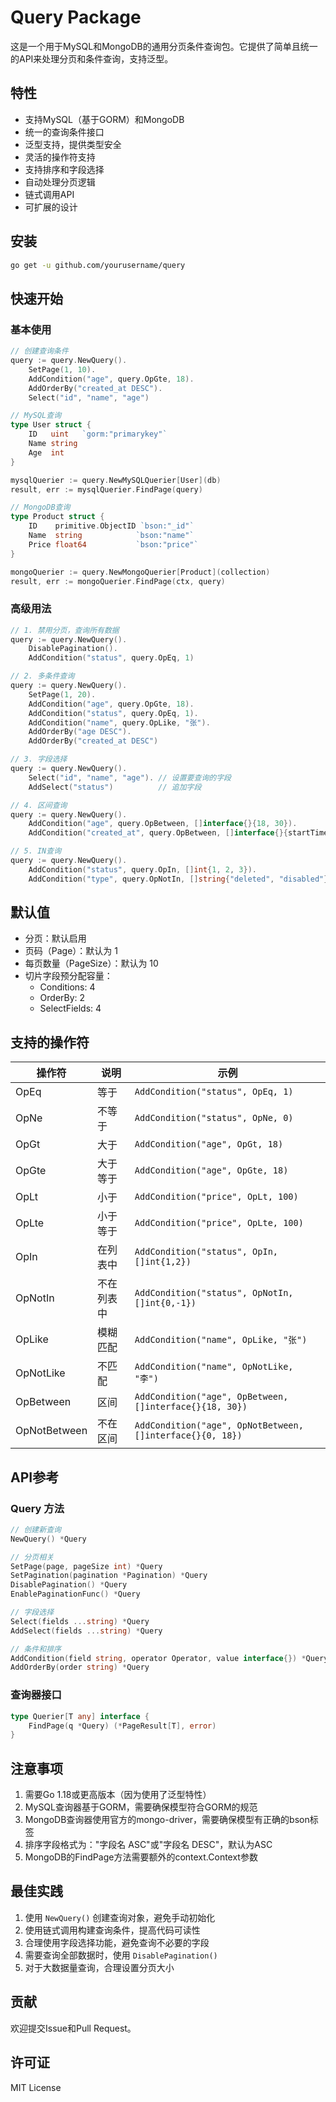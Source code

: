 # Query Package

这是一个用于MySQL和MongoDB的通用分页条件查询包。它提供了简单且统一的API来处理分页和条件查询，支持泛型。

## 特性

- 支持MySQL（基于GORM）和MongoDB
- 统一的查询条件接口
- 泛型支持，提供类型安全
- 灵活的操作符支持
- 支持排序和字段选择
- 自动处理分页逻辑
- 链式调用API
- 可扩展的设计

## 安装

```bash
go get -u github.com/yourusername/query
```

## 快速开始

### 基本使用

```go
// 创建查询条件
query := query.NewQuery().
    SetPage(1, 10).
    AddCondition("age", query.OpGte, 18).
    AddOrderBy("created_at DESC").
    Select("id", "name", "age")

// MySQL查询
type User struct {
    ID   uint   `gorm:"primarykey"`
    Name string
    Age  int
}

mysqlQuerier := query.NewMySQLQuerier[User](db)
result, err := mysqlQuerier.FindPage(query)

// MongoDB查询
type Product struct {
    ID    primitive.ObjectID `bson:"_id"`
    Name  string            `bson:"name"`
    Price float64           `bson:"price"`
}

mongoQuerier := query.NewMongoQuerier[Product](collection)
result, err := mongoQuerier.FindPage(ctx, query)
```

### 高级用法

```go
// 1. 禁用分页，查询所有数据
query := query.NewQuery().
    DisablePagination().
    AddCondition("status", query.OpEq, 1)

// 2. 多条件查询
query := query.NewQuery().
    SetPage(1, 20).
    AddCondition("age", query.OpGte, 18).
    AddCondition("status", query.OpEq, 1).
    AddCondition("name", query.OpLike, "张").
    AddOrderBy("age DESC").
    AddOrderBy("created_at DESC")

// 3. 字段选择
query := query.NewQuery().
    Select("id", "name", "age"). // 设置要查询的字段
    AddSelect("status")          // 追加字段

// 4. 区间查询
query := query.NewQuery().
    AddCondition("age", query.OpBetween, []interface{}{18, 30}).
    AddCondition("created_at", query.OpBetween, []interface{}{startTime, endTime})

// 5. IN查询
query := query.NewQuery().
    AddCondition("status", query.OpIn, []int{1, 2, 3}).
    AddCondition("type", query.OpNotIn, []string{"deleted", "disabled"})
```

## 默认值

- 分页：默认启用
- 页码（Page）：默认为 1
- 每页数量（PageSize）：默认为 10
- 切片字段预分配容量：
  - Conditions: 4
  - OrderBy: 2
  - SelectFields: 4

## 支持的操作符

| 操作符 | 说明 | 示例 |
|--------|------|------|
| OpEq | 等于 | `AddCondition("status", OpEq, 1)` |
| OpNe | 不等于 | `AddCondition("status", OpNe, 0)` |
| OpGt | 大于 | `AddCondition("age", OpGt, 18)` |
| OpGte | 大于等于 | `AddCondition("age", OpGte, 18)` |
| OpLt | 小于 | `AddCondition("price", OpLt, 100)` |
| OpLte | 小于等于 | `AddCondition("price", OpLte, 100)` |
| OpIn | 在列表中 | `AddCondition("status", OpIn, []int{1,2})` |
| OpNotIn | 不在列表中 | `AddCondition("status", OpNotIn, []int{0,-1})` |
| OpLike | 模糊匹配 | `AddCondition("name", OpLike, "张")` |
| OpNotLike | 不匹配 | `AddCondition("name", OpNotLike, "李")` |
| OpBetween | 区间 | `AddCondition("age", OpBetween, []interface{}{18, 30})` |
| OpNotBetween | 不在区间 | `AddCondition("age", OpNotBetween, []interface{}{0, 18})` |

## API参考

### Query 方法

```go
// 创建新查询
NewQuery() *Query

// 分页相关
SetPage(page, pageSize int) *Query
SetPagination(pagination *Pagination) *Query
DisablePagination() *Query
EnablePaginationFunc() *Query

// 字段选择
Select(fields ...string) *Query
AddSelect(fields ...string) *Query

// 条件和排序
AddCondition(field string, operator Operator, value interface{}) *Query
AddOrderBy(order string) *Query
```

### 查询器接口

```go
type Querier[T any] interface {
    FindPage(q *Query) (*PageResult[T], error)
}
```

## 注意事项

1. 需要Go 1.18或更高版本（因为使用了泛型特性）
2. MySQL查询器基于GORM，需要确保模型符合GORM的规范
3. MongoDB查询器使用官方的mongo-driver，需要确保模型有正确的bson标签
4. 排序字段格式为："字段名 ASC"或"字段名 DESC"，默认为ASC
5. MongoDB的FindPage方法需要额外的context.Context参数

## 最佳实践

1. 使用 `NewQuery()` 创建查询对象，避免手动初始化
2. 使用链式调用构建查询条件，提高代码可读性
3. 合理使用字段选择功能，避免查询不必要的字段
4. 需要查询全部数据时，使用 `DisablePagination()`
5. 对于大数据量查询，合理设置分页大小

## 贡献

欢迎提交Issue和Pull Request。

## 许可证

MIT License 